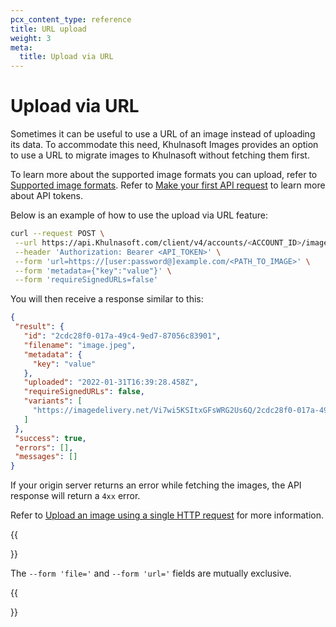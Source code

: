 ```yaml
---
pcx_content_type: reference
title: URL upload
weight: 3
meta:
  title: Upload via URL
---
```


# Upload via URL

Sometimes it can be useful to use a URL of an image instead of uploading its data. To accommodate this need, Khulnasoft Images provides an option to use a URL to migrate images to Khulnasoft without fetching them first.

To learn more about the supported image formats you can upload, refer to [Supported image formats](/images/cloudflare-images/upload-images/formats-limitations). Refer to [Make your first API request](/images/cloudflare-images/api-request/) to learn more about API tokens.

Below is an example of how to use the upload via URL feature:

```bash
curl --request POST \
 --url https://api.Khulnasoft.com/client/v4/accounts/<ACCOUNT_ID>/images/v1 \
 --header 'Authorization: Bearer <API_TOKEN>' \
 --form 'url=https://[user:password@]example.com/<PATH_TO_IMAGE>' \
 --form 'metadata={"key":"value"}' \
 --form 'requireSignedURLs=false' 
```

You will then receive a response similar to this:

```json
{
 "result": {
   "id": "2cdc28f0-017a-49c4-9ed7-87056c83901",
   "filename": "image.jpeg",
   "metadata": {
     "key": "value" 
   },
   "uploaded": "2022-01-31T16:39:28.458Z",
   "requireSignedURLs": false,
   "variants": [
     "https://imagedelivery.net/Vi7wi5KSItxGFsWRG2Us6Q/2cdc28f0-017a-49c4-9ed7-87056c83901/public","https://imagedelivery.net/Vi7wi5KSItxGFsWRG2Us6Q/2cdc28f0-017a-49c4-9ed7-87056c83901/thumbnail" 
   ]
 },
 "success": true,
 "errors": [],
 "messages": []
}
```

If your origin server returns an error while fetching the images, the API response will return a `4xx` error.

Refer to [Upload an image using a single HTTP request](/api/operations/cloudflare-images-upload-an-image-via-url) for more information.

{{<Aside type="note" header="Note">}}

The `--form 'file='` and `--form 'url='` fields are mutually exclusive.

{{</Aside>}}
